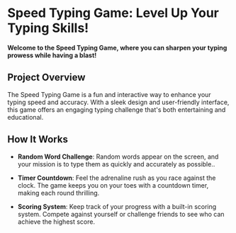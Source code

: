 # Speed Typing Game: Level Up Your Typing Skills!

**Welcome to the Speed Typing Game, where you can sharpen your typing prowess while having a blast!**


## Project Overview

The Speed Typing Game is a fun and interactive way to enhance your typing speed and accuracy. With a sleek design and user-friendly interface, this game offers an engaging typing challenge that's both entertaining and educational.

## How It Works

-   **Random Word Challenge**: Random words appear on the screen, and your mission is to type them as quickly and accurately as possible..
    
-   **Timer Countdown**: Feel the adrenaline rush as you race against the clock. The game keeps you on your toes with a countdown timer, making each round thrilling.
    
-   **Scoring System**: Keep track of your progress with a built-in scoring system. Compete against yourself or challenge friends to see who can achieve the highest score.
